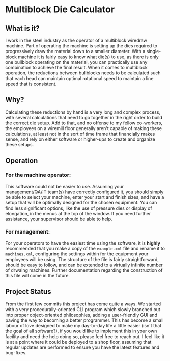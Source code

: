 # Multiblock Die Calculator

## What is it?

I work in the steel industry as the operator of a multiblock wiredraw machine. Part of operating the machine is setting up the dies required to progressively draw the material down to a smaller diameter. With a single-block machine it is fairly easy to know what die(s) to use, as there is only one bullblock operating on the material, you can practically use any combination to achieve the final result. When it comes to multiblock operation, the reductions between bullblocks needs to be calculated such that each head can maintain optimal rotational speed to maintain a line speed that is consistent.

## Why?

Calculating these reductions by hand is a very long and complex process, with several calculations that need to go together in the right order to build the correct die setup. Add to that, and no offense to my fellow co-workers, the employees on a wiremill floor generally aren't capable of making these calculations, at least not in the sort of time frame that financially makes sense, and rely on either software or higher-ups to create and organize these setups.

## Operation

### For the machine operator:

This software could not be easier to use. Assuming your management/QA/IT team(s) have correctly configured it, you should simply be able to select your machine, enter your start and finish sizes, and have a setup that will be optimally designed for the chosen equipment. You can find less significant options, like the use of pressure dies or display of elongation, in the menus at the top of the window. If you need further assistance, your supervisor should be able to help.

### For management:

For your operators to have the easiest time using the software, it is **highly** recommended that you make a copy of the `example.xml` file and rename it to `machines.xml`, configuring the settings within for the equipment your employees will be using. The structure of the file is fairly straightforward, should be easy to follow, and can be extended to a virtually infinite number of drwaing machines. Further documentation regarding the construction of this file will come in the future.


## Project Status

From the first few commits this project has come quite a ways. We started with a very procedurally-oriented CLI program which slowly branched out into proper object-oriented philosophies, adding a user-friendly GUI and paving the way to becoming a better programmer. This has become a small labour of love designed to make my day-to-day life a little easier (isn't that the goal of all software?), if you would like to implement this in your own facility and need the help doing so, please feel free to reach out. I feel like it is at a point where it could be deployed to a shop floor, assuming that regular updates are performed to ensure you have the latest features and bug-fixes.